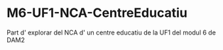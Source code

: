 # M6-UF1-NCA-CentreEducatiu
Part d' explorar del NCA d' un centre educatiu de la UF1 del modul 6 de DAM2 

